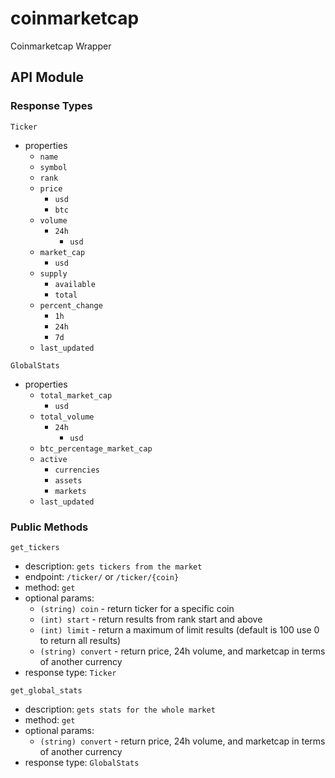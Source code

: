# coinmarketcap
Coinmarketcap Wrapper

## API Module

### Response Types

`Ticker`
- properties
    - `name`
    - `symbol`
    - `rank`
    - `price`
        - `usd`
        - `btc`
    - `volume`
        - `24h`
            - `usd`
    - `market_cap`
        - `usd`
    - `supply`
        - `available`
        - `total`
    - `percent_change`
        - `1h`
        - `24h`
        - `7d`
    - `last_updated`
    
`GlobalStats`
- properties
    - `total_market_cap`
        - `usd`
    - `total_volume`
        - `24h`
            - `usd`
    - `btc_percentage_market_cap`
    - `active`
        - `currencies`
        - `assets`
        - `markets`
    - `last_updated`

### Public Methods

`get_tickers`
- description: `gets tickers from the market`
- endpoint: `/ticker/` or `/ticker/{coin}`
- method: `get`
- optional params:
    - `(string) coin` - return ticker for a specific coin
    - `(int) start` - return results from rank start and above
    - `(int) limit` - return a maximum of limit results (default is 100 use 0 to return all results)
    - `(string) convert` - return price, 24h volume, and marketcap in terms of another currency
- response type: `Ticker`

`get_global_stats`
- description: `gets stats for the whole market`
- method: `get`
- optional params:
    - `(string) convert` - return price, 24h volume, and marketcap in terms of another currency
- response type: `GlobalStats`
